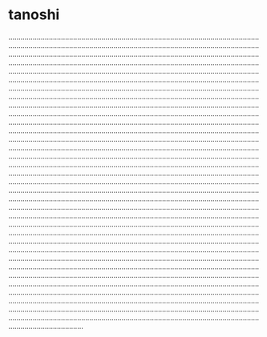 # tanoshi

.............................................................................................................................................................................................................................................................................................................................................................................................................................................................................................................................................................................................................................................................................................................................................................................................................................................................................................................................................................................................................................................................................................................................................................................................................................................................................................................................................................................................................................................................................................................................................................................................................................................................................................................................................................................................................................................................................................................................................................................................................................................................................................................................................................................................................................................................................................................................................................................................................................................................................................................................................................................................................................................................................................................................................................................................................................................................................................................................................................................................................................................................................................................................................................................................................................................................................................................................................................................................................................................................................................................................................................................................................................................................................................................................................................................................................................................................................................................................................................................................................................................................................................................................................................................................................................................................................................................................................................................................................................